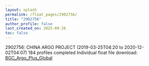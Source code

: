 ```yaml
---
layout: splash
permalink: /float_pages/2902756/
title: "2902756"
author_profile: false
last_created_on: 2025-09-26
toc: false
---
```

 
2902756: CHINA ARGO PROJECT (2019-03-25T04:20 to 2020-12-02T04:07)
184 profiles completed
Individual float file download: [BGC_Argo_Plus_Global](https://ftp.soest.hawaii.edu/bgc_argo_plus/Individual_Floats/outliers_removed/2902756_Sprof_processed.nc)
